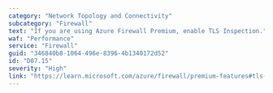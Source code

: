 ```yaml
---
category: "Network Topology and Connectivity"
subcategory: "Firewall"
text: "If you are using Azure Firewall Premium, enable TLS Inspection."
waf: "Performance"
service: "Firewall"
guid: "346840b8-1064-496e-8396-4b1340172d52"
id: "D07.15"
severity: "High"
link: "https://learn.microsoft.com/azure/firewall/premium-features#tls-inspection"
---
```

